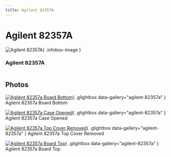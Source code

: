 ```yaml
---
title: Agilent 82357A
---
```


# Agilent 82357A

<div class="infobox" markdown>

![Agilent 82357A](./img/Agilent_82357a_board_bottom.jpg){ .infobox-image }

### Agilent 82357A

| | |
|---|---|

</div>

[](./img/Agilent_82357a_top_cover_removed.jpg)  [](./img/Agilent_82357a_top_cover_removed.jpg)

## Photos

<div class="photo-grid" markdown>

[![Agilent 82357a Board Bottom](./img/Agilent_82357a_board_bottom.jpg)](./img/Agilent_82357a_board_bottom.jpg "Agilent 82357a Board Bottom"){ .glightbox data-gallery="agilent-82357a" }
<span class="caption">Agilent 82357a Board Bottom</span>

[![Agilent 82357a Case Opened](./img/Agilent_82357a_case_opened.jpg)](./img/Agilent_82357a_case_opened.jpg "Agilent 82357a Case Opened"){ .glightbox data-gallery="agilent-82357a" }
<span class="caption">Agilent 82357a Case Opened</span>

[![Agilent 82357a Top Cover Removed](./img/Agilent_82357a_top_cover_removed.jpg)](./img/Agilent_82357a_top_cover_removed.jpg "Agilent 82357a Top Cover Removed"){ .glightbox data-gallery="agilent-82357a" }
<span class="caption">Agilent 82357a Top Cover Removed</span>

[![Agilent 82357a Board Top](./img/Agilent_82357a_board_top.jpg)](./img/Agilent_82357a_board_top.jpg "Agilent 82357a Board Top"){ .glightbox data-gallery="agilent-82357a" }
<span class="caption">Agilent 82357a Board Top</span>

</div>
